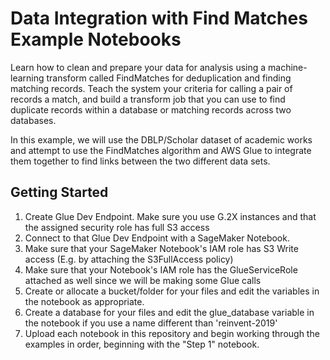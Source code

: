 # Data Integration with Find Matches Example Notebooks

Learn how to clean and prepare your data for analysis using a machine-learning transform called FindMatches for deduplication and finding matching records. Teach the system your criteria for calling a pair of records a match, and build a transform job that you can use to find duplicate records within a database or matching records across two databases.

In this example, we will use the DBLP/Scholar dataset of academic works and attempt to use the FindMatches algorithm and AWS Glue to integrate them together to find links between the two different data sets.  

## Getting Started

1. Create Glue Dev Endpoint. Make sure you use G.2X instances and that the assigned security role has full S3 access
2. Connect to that Glue Dev Endpoint with a SageMaker Notebook.
3. Make sure that your SageMaker Notebook's IAM role has S3 Write access (E.g. by attaching the S3FullAccess policy)
5.  Make sure that your Notebook's IAM role has the GlueServiceRole attached as well since we will be making some Glue calls
6. Create or allocate a bucket/folder for your files and edit the variables in the notebook as appropriate.
7. Create a database for your files and edit the glue_database variable in the notebook if you use a name different than 'reinvent-2019'
8. Upload each notebook in this repository and begin working through the examples in order, beginning with the "Step 1" notebook.